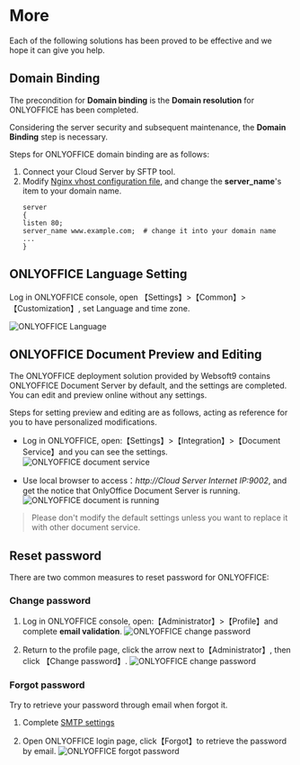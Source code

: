# More

Each of the following solutions has been proved to be effective and we hope it can give you help.

## Domain Binding

The precondition for **Domain binding** is the **Domain resolution** for ONLYOFFICE has been completed.

Considering the server security and subsequent maintenance, the **Domain Binding** step is necessary.

Steps for ONLYOFFICE domain binding are as follows:

1. Connect your Cloud Server by SFTP tool.
2. Modify [Nginx vhost configuration file](/stack-components.md#nginx), and change the **server_name**'s item to your domain name.
   ```text
   server
   {
   listen 80;
   server_name www.example.com;  # change it into your domain name
   ...
   }
   ```
## ONLYOFFICE Language Setting

Log in ONLYOFFICE console, open 【Settings】>【Common】>【Customization】, set Language and time zone.

![ONLYOFFICE Language](https://libs.websoft9.com/Websoft9/DocsPicture/en/onlyoffice/onlyoffice-lanuageset-websoft9.png)


## ONLYOFFICE Document Preview and Editing

The ONLYOFFICE deployment solution provided by Websoft9 contains ONLYOFFICE Document Server by default, and the settings are completed. You can edit and preview online without any settings.

Steps for setting preview and editing are as follows, acting as reference for you to have personalized modifications.

* Log in ONLYOFFICE, open:【Settings】>【Integration】>【Document Service】and you can see the settings.
  ![ONLYOFFICE document service](https://libs.websoft9.com/Websoft9/DocsPicture/en/onlyoffice/onlyoffice-preview-websoft9.png)

* Use local browser to access：*http://Cloud Server Internet IP:9002*, and get the notice that OnlyOffice Document Server is running.
   ![ONLYOFFICE document is running ](https://libs.websoft9.com/Websoft9/DocsPicture/en/onlyoffice/onlyoffice-dkisrunning-websoft9.png)

> Please don't modify the default settings unless you want to replace it with other document service.

## Reset password

There are two common measures to reset password for ONLYOFFICE:  

### Change password

1. Log in ONLYOFFICE console, open:【Administrator】>【Profile】and complete **email validation**.
  ![ONLYOFFICE change password](https://libs.websoft9.com/Websoft9/DocsPicture/en/onlyoffice/onlyoffice-modifypw001-websoft9.png)

2. Return to the profile page, click the arrow next to【Administrator】, then click 【Change password】.
  ![ONLYOFFICE change password](https://libs.websoft9.com/Websoft9/DocsPicture/en/onlyoffice/onlyoffice-modifypw002-websoft9.png)

### Forgot password

Try to retrieve your password through email when forgot it.

1. Complete [SMTP settings](/en/solution-smtp.md)

2. Open ONLYOFFICE login page, click【Forgot】to retrieve the password by email.
  ![ONLYOFFICE forgot password](https://libs.websoft9.com/Websoft9/DocsPicture/en/onlyoffice/onlyoffice-forgetpw-websoft9.png)